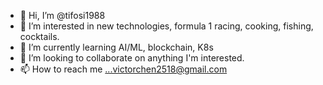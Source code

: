 - 👋 Hi, I’m @tifosi1988
- 👀 I’m interested in new technologies, formula 1 racing, cooking, fishing, cocktails.
- 🌱 I’m currently learning AI/ML, blockchain, K8s
- 💞️ I’m looking to collaborate on anything I'm interested.
- 📫 How to reach me ...victorchen2518@gmail.com

<!---
tifosi1988/tifosi1988 is a ✨ special ✨ repository because its `README.md` (this file) appears on your GitHub profile.
You can click the Preview link to take a look at your changes.
--->
